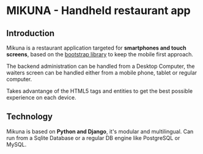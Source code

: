 # MIKUNA - Handheld restaurant app

## Introduction
Mikuna is a restaurant application targeted for **smartphones and touch screens**,
based on the [bootstrap library](http://getbootstrap.com/) to keep the mobile first approach.

The backend administration can be handled from a Desktop Computer, the waiters
screen can be handled either from a mobile phone, tablet or regular computer.

Takes advantange of the HTML5 tags and entities to get the best possible
experience on each device.

## Technology

Mikuna is based on **Python and Django**, it's modular and multilingual. 
Can run from a Sqlite Database or a regular DB engine like PostgreSQL or MySQL.


